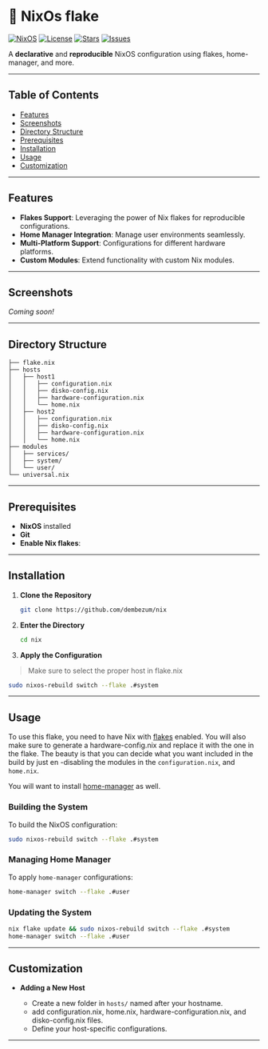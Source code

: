 # 🐧 NixOs flake

[![NixOS](https://img.shields.io/badge/NixOS-5277C3?style=flat-square&logo=nixos&logoColor=white)](https://nixos.org/)
[![License](https://img.shields.io/github/license/dembezum/nix?style=flat-square)](./LICENSE)
[![Stars](https://img.shields.io/github/stars/dembezum/nix?style=flat-square)](https://github.com/dembezum/nix/stargazers)
[![Issues](https://img.shields.io/github/issues/dembezum/nix?style=flat-square)](https://github.com/dembezum/nix/issues)

A **declarative** and **reproducible** NixOS configuration using flakes, home-manager, and more.

---

## Table of Contents

- [Features](#-features)
- [Screenshots](#-screenshots)
- [Directory Structure](#-directory-structure)
- [Prerequisites](#-prerequisites)
- [Installation](#-installation)
- [Usage](#-usage)
- [Customization](#-customization)

---

## Features

- **Flakes Support**: Leveraging the power of Nix flakes for reproducible configurations.
- **Home Manager Integration**: Manage user environments seamlessly.
- **Multi-Platform Support**: Configurations for different hardware platforms.
- **Custom Modules**: Extend functionality with custom Nix modules.

---

## Screenshots

*Coming soon!*

---

## Directory Structure

```plaintext
├── flake.nix
├── hosts
│   ├── host1
│   │   ├── configuration.nix
│   │   ├── disko-config.nix
│   │   ├── hardware-configuration.nix
│   │   └── home.nix
│   ├── host2
│   │   ├── configuration.nix
│   │   ├── disko-config.nix
│   │   ├── hardware-configuration.nix
│   │   └── home.nix
├── modules
│   ├── services/
│   ├── system/
│   └── user/
└── universal.nix

```

---

## Prerequisites

- **NixOS** installed
- **Git**
- **Enable Nix flakes**:

---

## Installation

1. **Clone the Repository**

   ```bash
   git clone https://github.com/dembezum/nix
   ```

2. **Enter the Directory**

   ```bash
   cd nix
   ```

3. **Apply the Configuration**

> Make sure to select the proper host in flake.nix

   ```bash
   sudo nixos-rebuild switch --flake .#system
   ```

---

## Usage

To use this flake, you need to have Nix with [flakes](https://nixos.wiki/wiki/Flakes) enabled. You will
also make sure to generate a hardware-config.nix and replace it with the one in
the flake. The beauty is that you can decide what you want included in the build by
just en -disabling the modules in the `configuration.nix`, and `home.nix`.

You will want to install [home-manager](https://nix-community.github.io/home-manager/) as well.

### Building the System

To build the NixOS configuration:

```bash
sudo nixos-rebuild switch --flake .#system
```

### Managing Home Manager

To apply `home-manager` configurations:

```bash
home-manager switch --flake .#user
```

### Updating the System

```bash
nix flake update && sudo nixos-rebuild switch --flake .#system
home-manager switch --flake .#user
```

---

## Customization

- **Adding a New Host**

  - Create a new folder in `hosts/` named after your hostname.
  - add configuration.nix, home.nix, hardware-configuration.nix, and disko-config.nix files.
  - Define your host-specific configurations.

---
